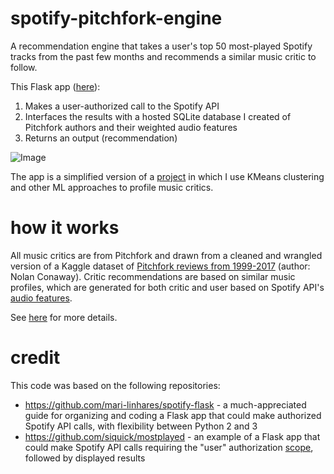# spotify-pitchfork-engine

A recommendation engine that takes a user's top 50 most-played Spotify tracks from the past few months
 and recommends a similar music critic to follow.

 This Flask app ([here](http://dianaxie.pythonanywhere.com)):
 1. Makes a user-authorized call to the Spotify API
 2. Interfaces the results with a hosted SQLite database I created of Pitchfork authors and their weighted audio features
 3. Returns an output (recommendation)

![Image](https://github.com/diana-xie/spotify-pitchfork-flask/blob/master/static/frontpage.PNG)

The app is a simplified version of a [project](https://github.com/diana-xie/spotify_pitchfork_recommendations) in which I use KMeans clustering and other ML approaches to profile music critics.

# how it works
All music critics are from Pitchfork and drawn from a cleaned and wrangled version of a
 Kaggle dataset of [Pitchfork reviews from 1999-2017](https://www.kaggle.com/nolanbconaway/pitchfork-data)
  (author: Nolan Conaway). Critic recommendations are based on similar music profiles,
 which are generated for both critic and user based on Spotify API's
 [audio features](https://developer.spotify.com/documentation/web-api/reference/tracks/get-audio-features/).

See [here](http://dianaxie.pythonanywhere.com/howitworks) for more details.

# credit

This code was based on the following repositories:
 - https://github.com/mari-linhares/spotify-flask - a much-appreciated guide for organizing and coding a Flask app that could
make authorized Spotify API calls, with flexibility between Python 2 and 3
- https://github.com/siquick/mostplayed - an example of a Flask app that could make Spotify API calls
requiring the "user" authorization [scope](https://developer.spotify.com/documentation/general/guides/scopes/),
followed by displayed results



